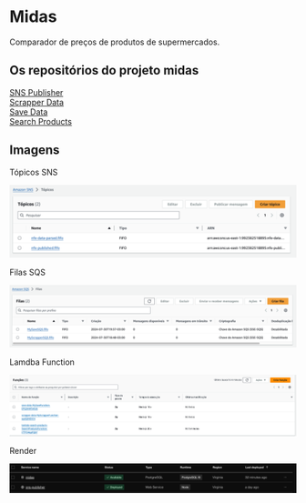# Midas

<p>Comparador de preços de produtos de supermercados.</p>

## Os repositórios do projeto midas

<a href="https://github.com/aninhabort/sns-publisher">SNS Publisher</a>
</br>
<a href="https://github.com/aninhabort/scrapper-data">Scrapper Data</a>
</br>
<a href="https://github.com/aninhabort/save-data">Save Data</a>
</br>
<a href="https://github.com/aninhabort/lambda-search-products">Search Products</a>

## Imagens 
<p>Tópicos SNS</p>
<img src="./imgs/sns-topicos.png" alt="Tópicos SNS" />

<p>Filas SQS</p>
<img src="./imgs/sqs-filas.png" alt="Filas SQS" />

<p>Lamdba Function</p>
<img src="./imgs/lambda-funcoes.png" alt="Funções Lambda" />

<p>Render</p>
<img src="./imgs/render.png" alt="Render" />
